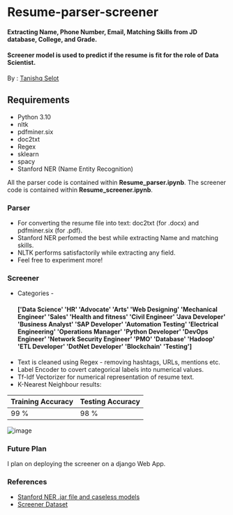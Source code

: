 # Resume-parser-screener

#### Extracting Name, Phone Number, Email, Matching Skills from JD database, College, and Grade. 
#### Screener model is used to predict if the resume is fit for the role of Data Scientist.
By : [Tanishq Selot](https://github.com/tanishq150802)

## Requirements
* Python 3.10
* nltk
* pdfminer.six
* doc2txt
* Regex
* sklearn
* spacy
* Stanford NER (Name Entity Recognition)

All the parser code is contained within **Resume_parser.ipynb**. 
The screener code is contained within **Resume_screener.ipynb**.

### Parser
* For converting the resume file into text: doc2txt (for .docx) and pdfminer.six (for .pdf).
* Stanford NER perfomed the best while extracting Name and matching skills.
* NLTK performs satisfactorily while extracting any field.
* Feel free to experiment more!

### Screener
* Categories -
  #### ['Data Science' 'HR' 'Advocate' 'Arts' 'Web Designing' 'Mechanical Engineer' 'Sales' 'Health and fitness' 'Civil Engineer' 'Java Developer' 'Business Analyst' 'SAP Developer' 'Automation Testing' 'Electrical Engineering' 'Operations Manager' 'Python Developer' 'DevOps Engineer' 'Network Security Engineer' 'PMO' 'Database' 'Hadoop' 'ETL Developer' 'DotNet Developer' 'Blockchain' 'Testing']
* Text is cleaned using Regex - removing hashtags, URLs, mentions etc.
* Label Encoder to covert categorical labels into numerical values.
* Tf-Idf Vectorizer for numerical representation of resume text.
* K-Nearest Neighbour results:

| Training Accuracy  | Testing Accuracy |
| ------------- | ------------- |
| 99 % | 98 %  |

![image](https://github.com/tanishq150802/Resume-parser-screener/assets/81608921/b49fa963-6a8a-43e2-a593-c943fdd68c8f)

### Future Plan

I plan on deploying the screener on a django Web App.

### References
* [Stanford NER .jar file and caseless models](https://nlp.stanford.edu/software/CRF-NER.shtml)
* [Screener Dataset](https://www.kaggle.com/datasets/gauravduttakiit/resume-dataset)
